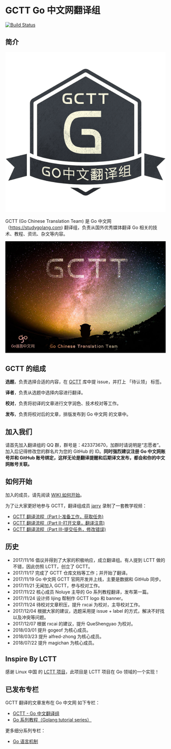 # GCTT Go 中文网翻译组

[![Build Status](https://travis-ci.org/studygolang/GCTT.svg?branch=master)](https://travis-ci.org/studygolang/GCTT)

## 简介

![](logo.png)

GCTT (Go Chinese Translation Team) 是 Go 中文网（https://studygolang.com) 翻译组，负责从国外优秀媒体翻译 Go 相关的技术、教程、资讯、杂文等内容。

![](banner.jpg)

## GCTT 的组成

**选题**，负责选择合适的内容，在 [GCTT](https://github.com/studygolang/gctt) 库中提 issue，并打上 「待认领」 标签。

**译者**，负责从选题中选择内容进行翻译。

**校对**，负责将初译的文章进行文字润色、技术校对等工作。

**发布**，负责将校对后的文章，排版发布到 Go 中文网 的文章中。

## 加入我们

请首先加入翻译组的 QQ 群，群号是：423373670，加群时请说明是“志愿者”。加入后记得修改您的群名片为您的 GitHub 的 ID。**同时强烈建议注册 Go 中文网账号并和 GitHub 账号绑定，这样无论是翻译提醒和后期译文发布，都会和你的中文网账号关联。**

## 如何开始

加入的成员，请先阅读 [WIKI 如何开始](https://github.com/studygolang/GCTT/wiki)。

为了让大家更好地参与 GCTT，翻译组成员 [jarry](https://github.com/cureking) 录制了一套教学视频：

* [GCTT 翻译流程（Part I-准备工作，获取任务)](https://www.bilibili.com/video/av29042507)
* [GCTT 翻译流程（Part II-打开文章，翻译注意)](https://www.bilibili.com/video/av29292296)
* [GCTT 翻译流程（Part III-提交任务，修改错误)](https://www.bilibili.com/video/av30494605)

## 历史

* 2017/11/16 倡议并得到了大家的积极响应，成立翻译组。有人提到 LCTT 做的不错，因此仿照 LCTT，创立了 GCTT。
* 2017/11/17 完成了 GCTT 仓库文档等工作；并开始了翻译。
* 2017/11/19 Go 中文网 GCTT 官网开发并上线，主要是数据和 GitHub 同步。
* 2017/11/21 无闻加入 GCTT，参与校对工作。
* 2017/11/22 核心成员 Noluye 主导的 Go 系列教程翻译，发布第一篇。
* 2017/11/24 设计师 lijing 帮制作 GCTT logo 和 banner。
* 2017/11/24 待校对文章积压，提升 rxcai 为校对，主导校对工作。
* 2017/12/04 根据大家的建议，选题采用提 issue + label 的方式，解决不好找以及冲突等问题。
* 2017/12/07 根据 rxcai 的建议，提升 QueShengyao 为校对。
* 2018/03/01 提升 gogeof 为核心成员。
* 2018/03/23 提升 alfred-zhong 为核心成员。
* 2018/07/22 提升 magichan 为核心成员。

## Inspire By LCTT

感谢 Linux 中国 的 [LCTT 项目](https://github.com/LCTT/TranslateProject)，此项目是 LCTT 项目在 Go 领域的一个实现！

## 已发布专栏

GCTT 翻译的文章发布在 Go 中文网 如下专栏：

* [GCTT - Go 中文翻译组](https://studygolang.com/subject/1)
* [Go 系列教程（Golang tutorial series）](https://studygolang.com/subject/2)

更多细分系列专栏：

* [Go 语言机制](https://studygolang.com/subject/74)
